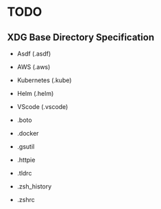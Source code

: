 # TODO

## XDG Base Directory Specification

* Asdf (.asdf)
* AWS (.aws)
* Kubernetes (.kube)
* Helm (.helm)
* VScode (.vscode)

* .boto
* .docker
* .gsutil
* .httpie
* .tldrc
* .zsh_history
* .zshrc
